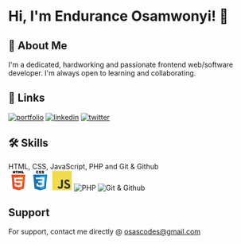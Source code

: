 
# Hi, I'm Endurance Osamwonyi! 👋


## 🚀 About Me
I'm a dedicated, hardworking and passionate frontend web/software developer. I'm always open to learning and collaborating.


## 🔗 Links
[![portfolio](https://img.shields.io/badge/my_portfolio-000?style=for-the-badge&logo=ko-fi&logoColor=white)](https:/https://portfolio.eddieosas.repl.co)
[![linkedin](https://img.shields.io/badge/linkedin-0A66C2?style=for-the-badge&logo=linkedin&logoColor=white)](https://www.linkedin.com/Enduranceosas)
[![twitter](https://img.shields.io/badge/twitter-1DA1F2?style=for-the-badge&logo=twitter&logoColor=white)](https://twitter.com/Eddie4Osas?s=09)



## 🛠 Skills
HTML, CSS, JavaScript, PHP and Git & Github 
<br>
        <img src="https://raw.githubusercontent.com/devicons/devicon/master/icons/html5/html5-original-wordmark.svg"
          alt="html5" width="40" height="40" />
        <img src="https://raw.githubusercontent.com/devicons/devicon/master/icons/css3/css3-original-wordmark.svg"
          alt="css3" width="40" height="40" />
        <img src="https://raw.githubusercontent.com/devicons/devicon/master/icons/javascript/javascript-original.svg"
          alt="javascript" width="40" height="40" />
        <img src="https://encrypted-tbn0.gstatic.com/images?q=tbn:ANd9GcSBOnB3bFpTNRbLgpz1XCNPXP6w7vzS9r_a0A&usqp=CAU"
          alt="PHP" width="40" height="40" />
        <img src="https://encrypted-tbn0.gstatic.com/images?q=tbn:ANd9GcSE9yl6D6OEj6ZkGJCqi3RaRnROvZw8J5R0mg&usqp=CAU"
          alt="Git & Github" width="40" height="40" />
## Support

For support, contact me directly @ osascodes@gmail.com

